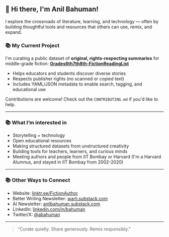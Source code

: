 ## 👋 Hi there, I'm Anil Bahuman!

I explore the crossroads of literature, learning, and technology — often by building thoughtful tools and resources that others can use, remix, and expand.

### 📚 My Current Project
I'm curating a public dataset of **original, rights-respecting summaries** for middle-grade fiction:
[**Grades6th7th8th-FictionReadingList**](https://github.com/yourusername/Grades6th7th8th-FictionReadingList)

- Helps educators and students discover diverse stories
- Respects publisher rights (no scanned or copied text)
- Includes YAML/JSON metadata to enable search, tagging, and educational use

Contributions are welcome! Check out the `CONTRIBUTING.md` if you'd like to help.

---

### 📚 What I’m interested in
- Storytelling + technology
- Open educational resources
- Making structured datasets from unstructured creativity
- Building tools for teachers, learners, and curious minds
- Meeting authors and people from IIT Bombay or Harvard (I'm a Harvard Alumnus, and stayed in IIT Bombay from 2002-2020) 

---

### 📚 Other Ways to Connect
- Website: [linktr.ee/FictionAuthor](https://linktr.ee/FictionAuthor)
- Better Writing Newsletter: [warli.substack.com](https://warli.substack.com)
- AI Newsletter: [anilbahuman.substack.com](https://anilbahuman.substack.com)
- LinkedIn: [linkedin.com/in/bahuman](https://linkedin.com/in/bahuman)
- Twitter/X: [@abahuman](https://twitter.com/abahuman)

---

> “Curate quietly. Share generously. Remix responsibly.”
